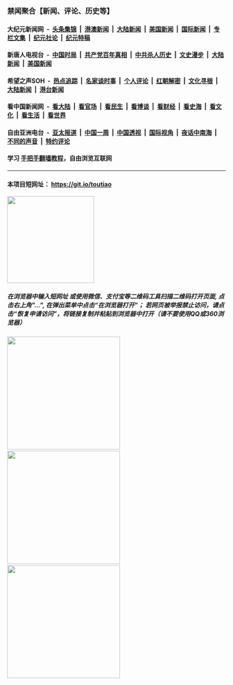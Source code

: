 ### 禁闻聚合【新闻、评论、历史等】

#### 大纪元新闻网 &nbsp;-&nbsp; [头条集锦](indexes/E头条集锦.md?t=02062155) &nbsp;|&nbsp; [港澳新闻](indexes/E港澳新闻.md?t=02062155)  &nbsp;|&nbsp; [大陆新闻](indexes/E大陆新闻.md?t=02062155) &nbsp;|&nbsp; [美国新闻](indexes/E美国新闻.md?t=02062155) &nbsp;|&nbsp; [国际新闻](indexes/E国际新闻.md?t=02062155) &nbsp;|&nbsp; [专栏文集](indexes/E专栏文集.md?t=02062155) &nbsp;|&nbsp; [纪元社论](indexes/E纪元社论.md?t=02062155) &nbsp;|&nbsp; [纪元特稿](indexes/E纪元特稿.md?t=02062155) 

#### 新唐人电视台 &nbsp;-&nbsp; [中国时局](indexes/N中国时局.md?t=02062155) &nbsp;|&nbsp; [共产党百年真相](indexes/N共产党百年真相.md?t=02062155) &nbsp;|&nbsp; [中共杀人历史](indexes/N中共杀人历史.md?t=02062155) &nbsp;|&nbsp; [文史漫步](indexes/N文史漫步.md?t=02062155) &nbsp;|&nbsp; [大陆新闻](indexes/N大陆新闻.md?t=02062155) &nbsp;|&nbsp; [美国新闻](indexes/N美国新闻.md?t=02062155)

#### 希望之声SOH &nbsp;-&nbsp; [热点追踪](indexes/H热点追踪.md?t=02062155) &nbsp;|&nbsp; [名家谈时事](indexes/H名家谈时事.md?t=02062155) &nbsp;|&nbsp; [个人评论](indexes/H个人评论.md?t=02062155)  &nbsp;|&nbsp; [红朝解密](indexes/H红朝解密.md?t=02062155) &nbsp;|&nbsp; [文化寻根](indexes/H文化寻根.md?t=02062155) &nbsp;|&nbsp; [大陆新闻](indexes/H大陆新闻.md?t=02062155) &nbsp;|&nbsp; [港台新闻](indexes/H港台新闻.md?t=02062155)

#### 看中国新闻网 &nbsp;-&nbsp; [看大陆](indexes/S看大陆.md?t=02062155) &nbsp;|&nbsp; [看官场](indexes/S看官场.md?t=02062155) &nbsp;|&nbsp; [看民生](indexes/S看民生.md?t=02062155)  &nbsp;|&nbsp; [看博谈](indexes/S看博谈.md?t=02062155) &nbsp;|&nbsp; [看财经](indexes/S看财经.md?t=02062155) &nbsp;|&nbsp; [看史海](indexes/S看史海.md?t=02062155) &nbsp;|&nbsp; [看文化](indexes/S看文化.md?t=02062155) &nbsp;|&nbsp; [看生活](indexes/S看生活.md?t=02062155) &nbsp;|&nbsp; [看世界](indexes/S看世界.md?t=02062155)

#### 自由亚洲电台 &nbsp;-&nbsp; [亚太报道](indexes/R亚太报道.md?t=02062155) &nbsp;|&nbsp; [中国一周](indexes/R中国一周.md?t=02062155) &nbsp;|&nbsp; [中国透视](indexes/R中国透视.md?t=02062155)  &nbsp;|&nbsp; [国际视角](indexes/R国际视角.md?t=02062155) &nbsp;|&nbsp; [夜话中南海](indexes/R夜话中南海.md?t=02062155) &nbsp;|&nbsp; [不同的声音](indexes/R不同的声音.md?t=02062155) &nbsp;|&nbsp; [特约评论](indexes/R特约评论.md?t=02062155)

#### 学习 [手把手翻墙教程](https://github.com/gfw-breaker/guides/wiki)，自由浏览互联网

----

#### 本项目短网址： https://git.io/toutiao
<img src="https://raw.githubusercontent.com/gfw-breaker/banned-news/master/scripts/img/qr.png" width="200px"/>  

##### 在浏览器中输入短网址 或使用微信、支付宝等二维码工具扫描二维码打开页面, 点击右上角"...", 在弹出菜单中点击“在浏览器打开”； 若网页被举报禁止访问，请点击“恢复申请访问”，将链接复制并粘贴到浏览器中打开（请不要使用QQ或360浏览器）

<img src="https://raw.githubusercontent.com/gfw-breaker/banned-news/master/scripts/img/1.png" width="260px"/> &nbsp; <img src="https://raw.githubusercontent.com/gfw-breaker/banned-news/master/scripts/img/2.png" width="260px"/> &nbsp; <img src="https://raw.githubusercontent.com/gfw-breaker/banned-news/master/scripts/img/3.png" width="260px"/>

